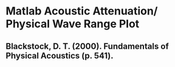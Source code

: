 # Matlab Acoustic Attenuation/ Physical Wave Range Plot

## Blackstock, D. T. (2000). Fundamentals of Physical Acoustics (p. 541).
